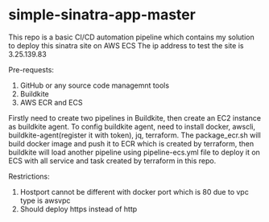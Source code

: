 # simple-sinatra-app-master
This repo is a basic CI/CD automation pipeline which contains my solution to deploy this sinatra site on AWS ECS
The ip address to test the site is 3.25.139.83

Pre-requests:

1. GitHub or any source code managemnt tools
2. Buildkite
3. AWS ECR and ECS

Firstly need to create two pipelines in Buildkite, then create an EC2 instance as buildkite agent.
To config buildkite agent, need to install docker, awscli, buildkite-agent(register it with token), jq, terraform.
The package_ecr.sh will build docker image and push it to ECR which is created by terraform, then buildkite will load 
another pipeline using pipeline-ecs.yml file to deploy it on ECS with all service and task created by terraform in this repo.

Restrictions: 
1. Hostport cannot be different with docker port which is 80 due to vpc type is awsvpc
2. Should deploy https instead of http
              

